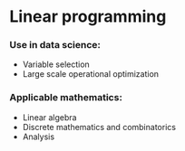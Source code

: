 # Linear programming

### Use in data science:

* Variable selection
* Large scale operational optimization

### Applicable mathematics:

* Linear algebra
* Discrete mathematics and combinatorics
* Analysis